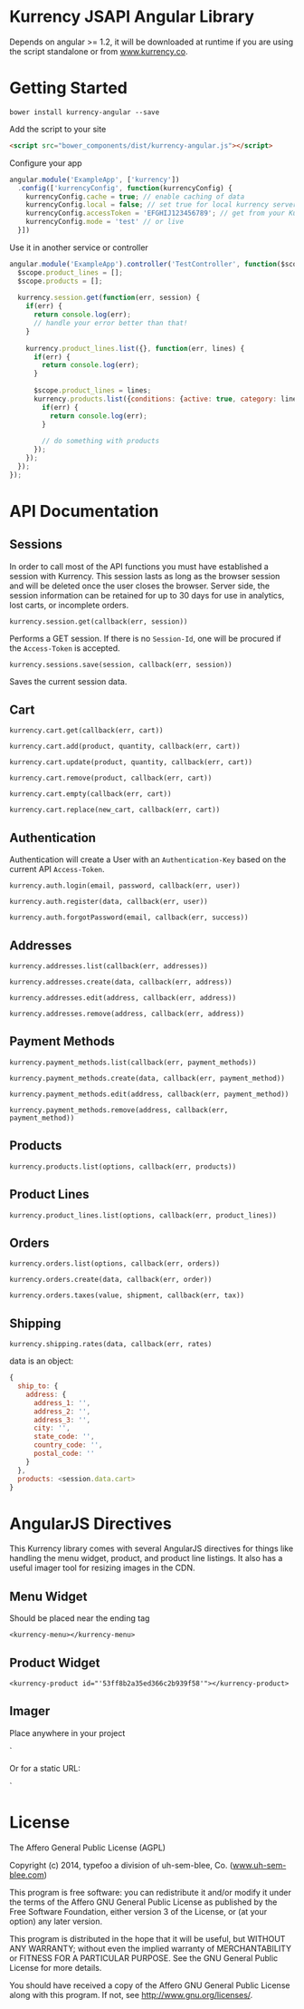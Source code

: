 # Kurrency JSAPI Angular Library

Depends on angular >= 1.2, it will be downloaded at runtime if you are using the script standalone or from www.kurrency.co.

# Getting Started

```
bower install kurrency-angular --save
```

Add the script to your site

```html
<script src="bower_components/dist/kurrency-angular.js"></script>
```

Configure your app

```js
angular.module('ExampleApp', ['kurrency'])
  .config(['kurrencyConfig', function(kurrencyConfig) {
    kurrencyConfig.cache = true; // enable caching of data
    kurrencyConfig.local = false; // set true for local kurrency server testing
    kurrencyConfig.accessToken = 'EFGHIJ123456789'; // get from your Kurrency account dashboard
    kurrencyConfig.mode = 'test' // or live
  }])
```

Use it in another service or controller

```js
angular.module('ExampleApp').controller('TestController', function($scope, kurrency) {
  $scope.product_lines = [];
  $scope.products = [];
  
  kurrency.session.get(function(err, session) {
    if(err) {
      return console.log(err);
      // handle your error better than that!
    }
    
    kurrency.product_lines.list({}, function(err, lines) {
      if(err) {
        return console.log(err);
      }
      
      $scope.product_lines = lines;
      kurrency.products.list({conditions: {active: true, category: lines[0].name}}, function(err, products) {
        if(err) {
          return console.log(err);
        }
        
        // do something with products
      });
    });
  });
});
```

# API Documentation

## Sessions

In order to call most of the API functions you must have established a session with Kurrency. This session lasts as long as the browser session and will be deleted once the user closes the browser. Server side, the session information can be retained for up to 30 days for use in analytics, lost carts, or incomplete orders.

`kurrency.session.get(callback(err, session))`

Performs a GET session. If there is no `Session-Id`, one will be procured if the `Access-Token` is accepted.

`kurrency.sessions.save(session, callback(err, session))`

Saves the current session data.

## Cart

`kurrency.cart.get(callback(err, cart))`

`kurrency.cart.add(product, quantity, callback(err, cart))`

`kurrency.cart.update(product, quantity, callback(err, cart))`

`kurrency.cart.remove(product, callback(err, cart))`

`kurrency.cart.empty(callback(err, cart))`

`kurrency.cart.replace(new_cart, callback(err, cart))`

## Authentication

Authentication will create a User with an `Authentication-Key` based on the current API `Access-Token`.

`kurrency.auth.login(email, password, callback(err, user))`

`kurrency.auth.register(data, callback(err, user))`

`kurrency.auth.forgotPassword(email, callback(err, success))`

## Addresses

`kurrency.addresses.list(callback(err, addresses))`

`kurrency.addresses.create(data, callback(err, address))`

`kurrency.addresses.edit(address, callback(err, address))`

`kurrency.addresses.remove(address, callback(err, address))`

## Payment Methods

`kurrency.payment_methods.list(callback(err, payment_methods))`

`kurrency.payment_methods.create(data, callback(err, payment_method))`

`kurrency.payment_methods.edit(address, callback(err, payment_method))`

`kurrency.payment_methods.remove(address, callback(err, payment_method))`

## Products

`kurrency.products.list(options, callback(err, products))`

## Product Lines

`kurrency.product_lines.list(options, callback(err, product_lines))`

## Orders

`kurrency.orders.list(options, callback(err, orders))`

`kurrency.orders.create(data, callback(err, order))`

`kurrency.orders.taxes(value, shipment, callback(err, tax))`

## Shipping

`kurrency.shipping.rates(data, callback(err, rates)`

data is an object:

```javascript
{
  ship_to: {
    address: {
      address_1: '',
      address_2: '',
      address_3: '',
      city: '',
      state_code: '',
      country_code: '',
      postal_code: ''
    }
  },
  products: <session.data.cart>
}
```

# AngularJS Directives

This Kurrency library comes with several AngularJS directives for things like handling the menu widget, product, and product line listings. It also has a useful imager tool for resizing images in the CDN.

## Menu Widget

Should be placed near the ending </body> tag

`<kurrency-menu></kurrency-menu>`

## Product Widget

`<kurrency-product id="'53ff8b2a35ed366c2b939f58'"></kurrency-product>`


## Imager

Place anywhere in your project

`<kurrency-image src="product.images[0]" options="{size: '300x200'}" alt="product.name"></kurrency-image>

Or for a static URL:

`<kurrency-image src="'http://mywebsite.com/path/to/image.jpg" options="{size: '300x200'}" alt="product.name"></kurrency-image>


# License

The Affero General Public License (AGPL)

Copyright (c) 2014, typefoo a division of uh-sem-blee, Co. (www.uh-sem-blee.com)

This program is free software: you can redistribute it and/or modify it under the terms of the Affero GNU General Public License as published by the Free Software Foundation, either version 3 of the License, or (at your option) any later version.

This program is distributed in the hope that it will be useful, but WITHOUT ANY WARRANTY; without even the implied warranty of MERCHANTABILITY or FITNESS FOR A PARTICULAR PURPOSE.  See the GNU General Public License for more details.

You should have received a copy of the Affero GNU General Public License along with this program. If not, see <http://www.gnu.org/licenses/>.